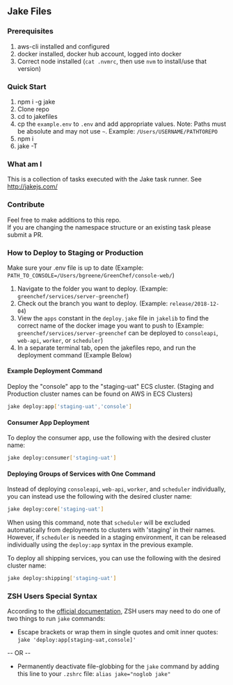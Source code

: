 ## Jake Files

### Prerequisites
1. aws-cli installed and configured
2. docker installed, docker hub account, logged into docker
3. Correct node installed (`cat .nvmrc`, then use `nvm` to install/use that version)

### Quick Start
1. npm i -g jake 
1. Clone repo
1. cd to jakefiles
1. cp the `example.env` to `.env` and add appropriate values. Note: Paths must be absolute and
may not use `~`. Example: `/Users/USERNAME/PATHTOREPO`
1. npm i
1. jake -T

### What am I
This is a collection of tasks executed with the Jake task runner. See http://jakejs.com/

### Contribute
Feel free to make additions to this repo.  
If you are changing the namespace structure or an existing task please submit a PR.

### How to Deploy to Staging or Production
Make sure your .env file is up to date 
(Example: `PATH_TO_CONSOLE=/Users/bgreene/GreenChef/console-web/`)

1. Navigate to the folder you want to deploy. (Example: `greenchef/services/server-greenchef`)
2. Check out the branch you want to deploy. (Example: `release/2018-12-04`)
3. View the `apps` constant in the `deploy.jake` file in `jakelib` to find the correct name of the docker image you want to push to
(Example: `greenchef/services/server-greenchef` can be deployed to `consoleapi`, `web-api`, `worker`, or `scheduler`)
4. In a separate terminal tab, open the jakefiles repo, and run the deployment command (Example Below)

#### Example Deployment Command
Deploy the "console" app to the "staging-uat" ECS cluster.
(Staging and Production cluster names can be found on AWS in ECS Clusters)
```bash
jake deploy:app['staging-uat','console']
```

#### Consumer App Deployment
To deploy the consumer app, use the following with the desired cluster name:
```bash
jake deploy:consumer['staging-uat']
```

#### Deploying Groups of Services with One Command
Instead of deploying `consoleapi`, `web-api`, `worker`, and `scheduler` individually, you can instead use the following
with the desired cluster name:
```bash
jake deploy:core['staging-uat']
```
When using this command, note that `scheduler` will be excluded automatically from deployments to clusters with
'staging' in their names. However, if `scheduler` is needed in a staging environment, it can be released individually
using the `deploy:app` syntax in the previous example.

To deploy all shipping services, you can use the following with the desired cluster name:
```bash
jake deploy:shipping['staging-uat']
```

### ZSH Users Special Syntax
According to the [official documentation](http://jakejs.com/docs), ZSH users may need to do one of two things to run `jake` commands:
- Escape brackets or wrap them in single quotes and omit inner quotes: `jake 'deploy:app[staging-uat,console]'`

-- OR --

- Permanently deactivate file-globbing for the `jake` command by adding this line to your `.zshrc` file: `alias jake="noglob jake"`
